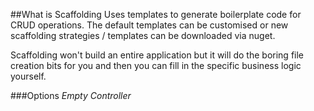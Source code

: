 ##What is Scaffolding 
Uses templates to generate boilerplate code for CRUD operations. The default templates can be customised or new
scaffolding strategies / templates can be downloaded via nuget.

Scaffolding won't build an entire application but it will do the boring file creation bits for you and then you
can fill in the specific business logic yourself.

###Options
*Empty Controller*
